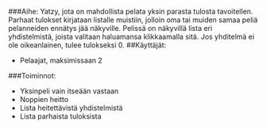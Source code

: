 ﻿###Aihe:
Yatzy, jota on mahdollista pelata yksin parasta tulosta tavoitellen. Parhaat tulokset kirjataan listalle muistiin, jolloin oma tai muiden samaa peliä pelanneiden ennätys jää näkyville. Pelissä on näkyvillä lista eri yhdistelmistä, joista valitaan haluamansa klikkaamalla sitä. Jos yhditelmä ei ole oikeanlainen, tulee tulokseksi 0.
##Käyttäjät:
- Pelaajat, maksimissaan 2

###Toiminnot:
- Yksinpeli vain itseään vastaan
- Noppien heitto
- Lista heitettävistä yhdistelmistä
- Lista parhaista tuloksista
